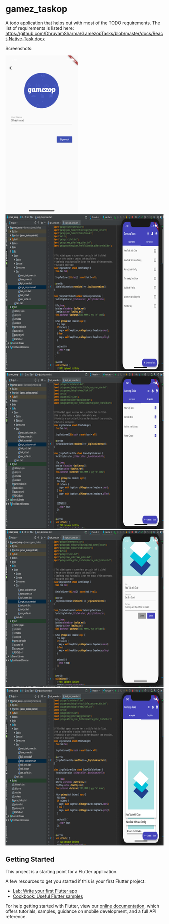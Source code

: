 # gamez_taskop

A todo application that helps out with most of the TODO requirements.
The list of requirements is listed here: https://github.com/DhruvamSharma/GamezopTasks/blob/master/docs/React-Native-Task.docx

Screenshots:

<img src = "https://github.com/DhruvamSharma/GamezopTasks/blob/master/docs/profile_screen.png" width260 height=500> <img src = "https://github.com/DhruvamSharma/GamezopTasks/blob/master/docs/incomplete_task_list.png" width260 height=500> <img src = "https://github.com/DhruvamSharma/GamezopTasks/blob/master/docs/completed_task_list.png" width260 height=500> <img src = "https://github.com/DhruvamSharma/GamezopTasks/blob/master/docs/single_task_screen.png" width260 height=500> <img src = "https://github.com/DhruvamSharma/GamezopTasks/blob/master/docs/card_layout.png" width260 height=500>

## Getting Started

This project is a starting point for a Flutter application.

A few resources to get you started if this is your first Flutter project:

- [Lab: Write your first Flutter app](https://flutter.dev/docs/get-started/codelab)
- [Cookbook: Useful Flutter samples](https://flutter.dev/docs/cookbook)

For help getting started with Flutter, view our 
[online documentation](https://flutter.dev/docs), which offers tutorials, 
samples, guidance on mobile development, and a full API reference.
